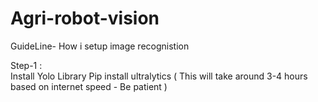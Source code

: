 # Agri-robot-vision

GuideLine- How i setup image recognistion

Step-1  :  
Install Yolo Library  Pip install ultralytics  ( This will take around 3-4 hours based on internet speed - Be patient )
